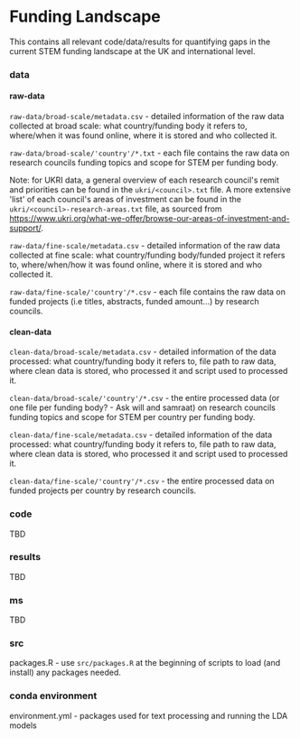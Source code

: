# Funding Landscape

This contains all relevant code/data/results for quantifying gaps in the current STEM funding landscape at the UK and international level.

### data

#### raw-data

```raw-data/broad-scale/metadata.csv``` - detailed information of the raw data collected at broad scale: what country/funding body it refers to, where/when it was found online, where it is stored and who collected it. 

```raw-data/broad-scale/'country'/*.txt``` - each file contains the raw data on research councils funding topics and scope for STEM per funding body.

Note: for UKRI data, a general overview of each research council's remit and priorities can be found in the ```ukri/<council>.txt``` file. A more extensive 'list' of each council's areas of investment can be found in the ```ukri/<council>-research-areas.txt``` file, as sourced from https://www.ukri.org/what-we-offer/browse-our-areas-of-investment-and-support/.


```raw-data/fine-scale/metadata.csv``` - detailed information of the raw data collected at fine scale: what country/funding body/funded project it refers to, where/when/how it was found online, where it is stored and who collected it.

```raw-data/fine-scale/'country'/*.csv``` - each file contains the raw data on funded projects (i.e titles, abstracts, funded amount...) by research councils.

#### clean-data

```clean-data/broad-scale/metadata.csv``` - detailed information of the data processed: what country/funding body it refers to, file path to raw data, where clean data is stored, who processed it and script used to processed it.

```clean-data/broad-scale/'country'/*.csv``` - the entire processed data (or one file per funding body? - Ask will and samraat) on research councils funding topics and scope for STEM per country per funding body.

```clean-data/fine-scale/metadata.csv``` - detailed information of the data processed: what country/funding body it refers to, file path to raw data, where clean data is stored, who processed it and script used to processed it.

```clean-data/fine-scale/'country'/*.csv``` - the entire processed data on funded projects per country by research councils.

### code

TBD

### results

TBD

### ms

TBD

### src

packages.R - use ```src/packages.R``` at the beginning of scripts to load (and install) any packages needed.

### conda environment
environment.yml - packages used for text processing and running the LDA models